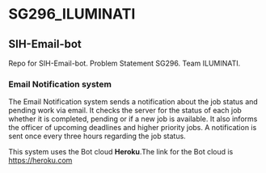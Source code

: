 # SG296_ILUMINATI
## SIH-Email-bot

Repo for SIH-Email-bot. Problem Statement SG296. Team ILUMINATI.

### Email Notification system
The Email Notification system sends a notification about the job status and pending work via email. It checks the server for the status of each job whether it is completed, pending or if a new job is available. It also informs the officer of upcoming deadlines and higher priority jobs. A notification is sent once every three hours regarding the job status. 

This system uses the Bot cloud **Heroku**.The link for the Bot cloud is https://heroku.com

